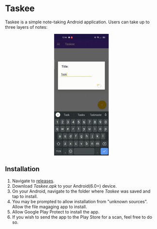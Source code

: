 # Taskee
Taskee is a simple note-taking Android application. Users can take up to three layers of notes: 

  <div style="text-align:center"><img src="https://github.com/G-Justin/Taskee/blob/master/Taskee.gif" height="400" /></div>


## Installation
1. Navigate to [releases](https://github.com/G-Justin/Taskee/releases).
1. Download *Taskee.apk* to your Android(6.0+) device.
1. On your Android, navigate to the folder where *Taskee* was saved and tap to install. 
1. You may be prompted to allow installation from "unknown sources". Allow the file magaging app to install. 
1. Allow Google Play Protect to install the app. 
1. If you wish to send the app to the Play Store for a scan, feel free to do so. 
